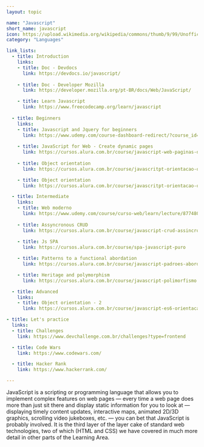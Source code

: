 ```yaml
---
layout: topic

name: "Javascript"
short_name: javascript
icon: https://upload.wikimedia.org/wikipedia/commons/thumb/9/99/Unofficial_JavaScript_logo_2.svg/480px-Unofficial_JavaScript_logo_2.svg.png
category: "Languages"

link_lists:
  - title: Introduction
    links:
    - title: Doc - Devdocs
      link: https://devdocs.io/javascript/
    
    - title: Doc - Developer Mozilla
      link: https://developer.mozilla.org/pt-BR/docs/Web/JavaScript/

    - title: Learn Javascript
      link: https://www.freecodecamp.org/learn/javascript
  
  - title: Beginners
    links:
    - title: Javascript and Jquery for beginners
      link: https://www.udemy.com/course-dashboard-redirect/?course_id=1930296
    
    - title: JavaScript for Web - Create dynamic pages
      link: https://cursos.alura.com.br/course/javascript-web-paginas-dinamicas
      
    - title: Object orientation
      link: https://cursos.alura.com.br/course/javascritpt-orientacao-objetos

    - title: Object orientation
      link: https://cursos.alura.com.br/course/javascritpt-orientacao-objetos

  - title: Intermediate
    links:
    - title: Web moderno
      link: https://www.udemy.com/course/curso-web/learn/lecture/8774806#overview
    
    - title: Assyncronous CRUD
      link: https://cursos.alura.com.br/course/javascript-crud-assincrono
      
    - title: Js SPA
      link: https://cursos.alura.com.br/course/spa-javascript-puro

    - title: Patterns to a functional abordation
      link: https://cursos.alura.com.br/course/javascript-padroes-abordagem-funcional

    - title: Heritage and polymorphism
      link: https://cursos.alura.com.br/course/javascript-polimorfismo

  - title: Advanced
    links:
    - title: Object orientation - 2
      link: https://cursos.alura.com.br/course/javascript-es6-orientacao-a-objetos-parte-2

- title: Let's practice
  links:
  - title: Challenges
    link: https://www.devchallenge.com.br/challenges?type=frontend

  - title: Code Wars
    link: https://www.codewars.com/

  - title: Hacker Rank
    link: https://www.hackerrank.com/

---
```


JavaScript is a scripting or programming language that allows you to implement complex features on web pages — every time a web page does more than just sit there and display static information for you to look at — displaying timely content updates, interactive maps, animated 2D/3D graphics, scrolling video jukeboxes, etc. — you can bet that JavaScript is probably involved. It is the third layer of the layer cake of standard web technologies, two of which (HTML and CSS) we have covered in much more detail in other parts of the Learning Area.

